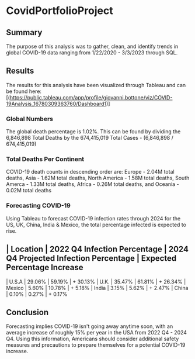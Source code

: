 # CovidPortfolioProject

## Summary 
The purpose of this analysis was to gather, clean, and identify trends in global COVID-19 data ranging from 1/22/2020 - 3/3/2023 through SQL. 

## Results
The results for this analysis have been visualized through Tableau and can be found here: [(https://public.tableau.com/app/profile/giovanni.bottone/viz/COVID-19Analysis_16780309363760/Dashboard1)]

### Global Numbers
The global death percentage is 1.02%. This can be found by dividing the 6,846,898 Total Deaths by the 674,415,019 Total Cases - (6,846,898 / 674,415,019) 

### Total Deaths Per Continent
COVID-19 death counts in descending order are: Europe - 2.04M total deaths, Asia - 1.62M total deaths, North America - 1.58M total deaths, South Amerca - 1.33M total deaths, Africa - 0.26M total deaths, and Oceania - 0.02M total deaths

### Forecasting COVID-19
Using Tableau to forecast COVID-19 infection rates through 2024 for the US, UK, China, India & Mexico, the total percentage infected is expected to rise. 

| Location | 2022 Q4 Infection Percentage | 2024 Q4 Projected Infection Percentage | Expected Percentage Increase
 ----------------------------------------------------------------------------------------------------------------
| U.S.A    | 29.06%                       | 59.19%                                 | + 30.13%
| U.K.     | 35.47%                       | 61.81%                                 | + 26.34%
| Mexico   | 5.60%                        | 10.78%                                 | + 5.18%
| India    | 3.15%                        | 5.62%                                  | + 2.47%
| China    | 0.10%                        | 0.27%                                  | + 0.17%

## Conclusion
Forecasting implies COVID-19 isn't going away anytime soon, with an average increase of roughly 15% per year in the USA from 2022 Q4 - 2024 Q4. Using this information, Americans should consider additional safety measures and precautions to prepare themselves for a potential COVID-19 increase.
